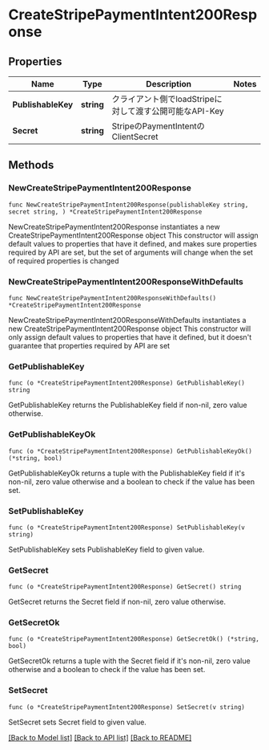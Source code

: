 # CreateStripePaymentIntent200Response

## Properties

Name | Type | Description | Notes
------------ | ------------- | ------------- | -------------
**PublishableKey** | **string** | クライアント側でloadStripeに対して渡す公開可能なAPI-Key | 
**Secret** | **string** | StripeのPaymentIntentのClientSecret | 

## Methods

### NewCreateStripePaymentIntent200Response

`func NewCreateStripePaymentIntent200Response(publishableKey string, secret string, ) *CreateStripePaymentIntent200Response`

NewCreateStripePaymentIntent200Response instantiates a new CreateStripePaymentIntent200Response object
This constructor will assign default values to properties that have it defined,
and makes sure properties required by API are set, but the set of arguments
will change when the set of required properties is changed

### NewCreateStripePaymentIntent200ResponseWithDefaults

`func NewCreateStripePaymentIntent200ResponseWithDefaults() *CreateStripePaymentIntent200Response`

NewCreateStripePaymentIntent200ResponseWithDefaults instantiates a new CreateStripePaymentIntent200Response object
This constructor will only assign default values to properties that have it defined,
but it doesn't guarantee that properties required by API are set

### GetPublishableKey

`func (o *CreateStripePaymentIntent200Response) GetPublishableKey() string`

GetPublishableKey returns the PublishableKey field if non-nil, zero value otherwise.

### GetPublishableKeyOk

`func (o *CreateStripePaymentIntent200Response) GetPublishableKeyOk() (*string, bool)`

GetPublishableKeyOk returns a tuple with the PublishableKey field if it's non-nil, zero value otherwise
and a boolean to check if the value has been set.

### SetPublishableKey

`func (o *CreateStripePaymentIntent200Response) SetPublishableKey(v string)`

SetPublishableKey sets PublishableKey field to given value.


### GetSecret

`func (o *CreateStripePaymentIntent200Response) GetSecret() string`

GetSecret returns the Secret field if non-nil, zero value otherwise.

### GetSecretOk

`func (o *CreateStripePaymentIntent200Response) GetSecretOk() (*string, bool)`

GetSecretOk returns a tuple with the Secret field if it's non-nil, zero value otherwise
and a boolean to check if the value has been set.

### SetSecret

`func (o *CreateStripePaymentIntent200Response) SetSecret(v string)`

SetSecret sets Secret field to given value.



[[Back to Model list]](../README.md#documentation-for-models) [[Back to API list]](../README.md#documentation-for-api-endpoints) [[Back to README]](../README.md)


